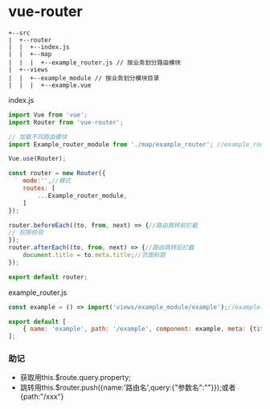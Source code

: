# vue-router

```
+--src
|  +--router
|  |  +--index.js
|  |  +--map
|  |  |  +--example_router.js // 按业务划分路由模块
|  +--views
|  |  +--example_module // 按业务划分模块目录
|  |  |  +--example.vue
```

index.js
```js
import Vue from 'vue';
import Router from 'vue-router';

// 加载不同路由模块
import Example_router_module from './map/example_router'; //example_router模块

Vue.use(Router);

const router = new Router({
    mode:'',//模式
    routes: [
        ...Example_router_module,
    ]
});

router.beforeEach((to, from, next) => {//路由跳转前拦截
// 权限校验
});
router.afterEach((to, from, next) => {//路由跳转后拦截
    document.title = to.meta.title;//页面标题
});

export default router;
```

example_router.js
```js
const example = () => import('views/example_module/example');//example.vue文件省略.vue

export default [
    { name: 'example', path: '/example', component: example, meta: {title: '标题'} },
];
```

### 助记
- 获取用this.$route.query.property;
- 跳转用this.$router.push({name:'路由名',query:{"参数名":""}});或者{path:"/xxx"}